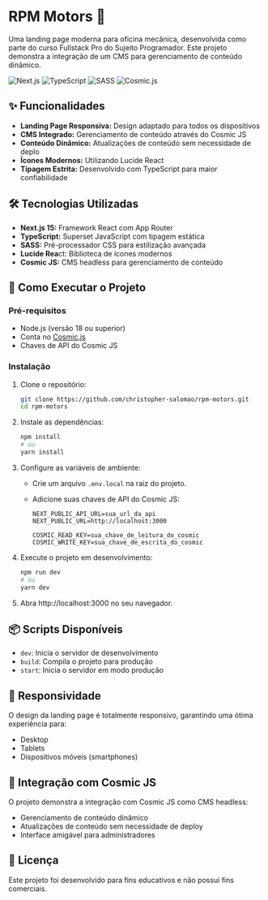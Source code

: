# RPM Motors 🚗

Uma landing page moderna para oficina mecânica, desenvolvida como parte do curso Fullstack Pro do Sujeito Programador. Este projeto demonstra a integração de um CMS para gerenciamento de conteúdo dinâmico.

![Next.js](https://img.shields.io/badge/Next.js-15-black?style=for-the-badge&logo=next.js)
![TypeScript](https://img.shields.io/badge/TypeScript-5.0-blue?style=for-the-badge&logo=typescript)
![SASS](https://img.shields.io/badge/SASS-1.60-CC6699?style=for-the-badge&logo=sass)
![Cosmic.js](https://img.shields.io/badge/Cosmic.JS-CMS-5C6BDB?style=for-the-badge)

## ✨ Funcionalidades

- **Landing Page Responsiva:** Design adaptado para todos os dispositivos
- **CMS Integrado:** Gerenciamento de conteúdo através do Cosmic JS
- **Conteúdo Dinâmico:** Atualizações de conteúdo sem necessidade de deplo
- **Ícones Modernos:** Utilizando Lucide React
- **Tipagem Estrita:** Desenvolvido com TypeScript para maior confiabilidade

## 🛠️ Tecnologias Utilizadas

- **Next.js 15:** Framework React com App Router
- **TypeScript:** Superset JavaScript com tipagem estática
- **SASS:** Pré-processador CSS para estilização avançada
- **Lucide Rea**ct: Biblioteca de ícones modernos
- **Cosmic JS:** CMS headless para gerenciamento de conteúdo

## 🚀 Como Executar o Projeto

### Pré-requisitos

- Node.js (versão 18 ou superior)
- Conta no [Cosmic.js](https://www.cosmicjs.com/)
- Chaves de API do Cosmic JS

### Instalação

1. Clone o repositório:
   ```bash
   git clone https://github.com/christopher-salomao/rpm-motors.git
   cd rpm-motors
   ```
2. Instale as dependências:
   ```bash
   npm install
   # ou
   yarn install
   ```
3. Configure as variáveis de ambiente:

   - Crie um arquivo `.env.local` na raiz do projeto.
   - Adicione suas chaves de API do Cosmic JS:

     ```env
     NEXT_PUBLIC_API_URL=sua_url_da_api
     NEXT_PUBLIC_URL=http://localhost:3000

     COSMIC_READ_KEY=sua_chave_de_leitura_do_cosmic
     COSMIC_WRITE_KEY=sua_chave_de_escrita_do_cosmic
     ```

4. Execute o projeto em desenvolvimento:
   ```bash
   npm run dev
   # ou
   yarn dev
   ```
5. Abra http://localhost:3000 no seu navegador.

## 📦 Scripts Disponíveis

- `dev`: Inicia o servidor de desenvolvimento
- `build`: Compila o projeto para produção
- `start`: Inicia o servidor em modo produção

## 📱 Responsividade

O design da landing page é totalmente responsivo, garantindo uma ótima experiência para:

- Desktop
- Tablets
- Dispositivos móveis (smartphones)

## 🔌 Integração com Cosmic JS

O projeto demonstra a integração com Cosmic JS como CMS headless:

- Gerenciamento de conteúdo dinâmico
- Atualizações de conteúdo sem necessidade de deploy
- Interface amigável para administradores

## 📄 Licença

Este projeto foi desenvolvido para fins educativos e não possui fins comerciais.
